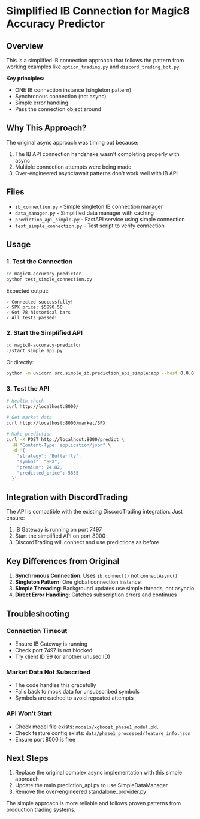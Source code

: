 # Simplified IB Connection for Magic8 Accuracy Predictor

## Overview

This is a simplified IB connection approach that follows the pattern from working examples like `option_trading.py` and `discord_trading_bot.py`. 

**Key principles:**
- ONE IB connection instance (singleton pattern)
- Synchronous connection (not async)
- Simple error handling
- Pass the connection object around

## Why This Approach?

The original async approach was timing out because:
1. The IB API connection handshake wasn't completing properly with async
2. Multiple connection attempts were being made
3. Over-engineered async/await patterns don't work well with IB API

## Files

- `ib_connection.py` - Simple singleton IB connection manager
- `data_manager.py` - Simplified data manager with caching
- `prediction_api_simple.py` - FastAPI service using simple connection
- `test_simple_connection.py` - Test script to verify connection

## Usage

### 1. Test the Connection

```bash
cd magic8-accuracy-predictor
python test_simple_connection.py
```

Expected output:
```
✓ Connected successfully!
✓ SPX price: $5890.50
✓ Got 78 historical bars
✓ All tests passed!
```

### 2. Start the Simplified API

```bash
cd magic8-accuracy-predictor
./start_simple_api.py
```

Or directly:
```bash
python -m uvicorn src.simple_ib.prediction_api_simple:app --host 0.0.0.0 --port 8000
```

### 3. Test the API

```bash
# Health check
curl http://localhost:8000/

# Get market data
curl http://localhost:8000/market/SPX

# Make prediction
curl -X POST http://localhost:8000/predict \
  -H "Content-Type: application/json" \
  -d '{
    "strategy": "Butterfly",
    "symbol": "SPX", 
    "premium": 24.82,
    "predicted_price": 5855
  }'
```

## Integration with DiscordTrading

The API is compatible with the existing DiscordTrading integration. Just ensure:

1. IB Gateway is running on port 7497
2. Start the simplified API on port 8000
3. DiscordTrading will connect and use predictions as before

## Key Differences from Original

1. **Synchronous Connection**: Uses `ib.connect()` not `connectAsync()`
2. **Singleton Pattern**: One global connection instance
3. **Simple Threading**: Background updates use simple threads, not asyncio
4. **Direct Error Handling**: Catches subscription errors and continues

## Troubleshooting

### Connection Timeout
- Ensure IB Gateway is running
- Check port 7497 is not blocked
- Try client ID 99 (or another unused ID)

### Market Data Not Subscribed
- The code handles this gracefully
- Falls back to mock data for unsubscribed symbols
- Symbols are cached to avoid repeated attempts

### API Won't Start
- Check model file exists: `models/xgboost_phase1_model.pkl`
- Check feature config exists: `data/phase1_processed/feature_info.json`
- Ensure port 8000 is free

## Next Steps

1. Replace the original complex async implementation with this simple approach
2. Update the main prediction_api.py to use SimpleDataManager
3. Remove the over-engineered standalone_provider.py

The simple approach is more reliable and follows proven patterns from production trading systems.
